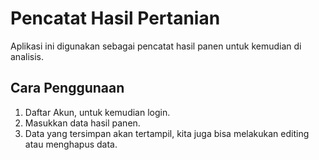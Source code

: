 Pencatat Hasil Pertanian
=====================================
Aplikasi ini digunakan sebagai pencatat hasil panen untuk kemudian di analisis.

Cara Penggunaan
---------------------------
1. Daftar Akun, untuk kemudian login.
2. Masukkan data hasil panen.
3. Data yang tersimpan akan tertampil, kita juga bisa melakukan editing atau menghapus data.
